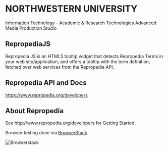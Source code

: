 # NORTHWESTERN UNIVERSITY

Information Technology - Academic & Research Technologies
Advanced Media Production Studio

## RepropediaJS

Repropedia JS is an HTML5 tooltip widget that detects Repropedia Terms in your web site/application, and offers a tooltip with the term definition, fetched over web services from the Repropedia API.


## Repropedia API and Docs

https://www.repropedia.org/developers

## About Repropedia

See http://www.repropedia.org/developers for Getting Started.


Browser testing done via [BrowserStack](https://www.browserstack.com).

![Browserstack](https://cdn.rawgit.com/paulEisen/RepropediaJS/add-logo/misc/Logo-01.svg)
